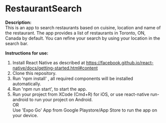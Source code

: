 # RestaurantSearch
<b>Description:</b>
<br>
This is an app to search restaurants based on cuisine, location and name of the restaurant.
The app provides a list of restaurants in Toronto, ON, Canada by default. You can refine your search by using your location in the search bar.

<b>Instructions for use:</b>
<br>
1. Install React Native as described at https://facebook.github.io/react-native/docs/getting-started.html#content
2. Clone this repository.
3. Run 'npm install' , all required components will be installed automatically.
4. Run 'npm run start', to start the app.
5. Run your project from XCode (Cmd+R) for iOS, or use react-native run-android to run your project on Android.
    <br>
    OR
    <br>
   Use 'Expo Go' App from Google Playstore/App Store to run the app on your device.


